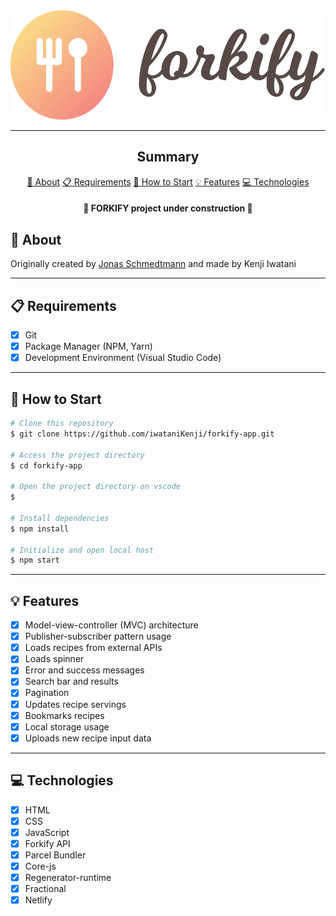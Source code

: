 <section align="center">
    <img width="537px" height="175,5px" src="./src/img/logo.png" />
</section>

---

<h2 align="center">Summary</h2>

<p align="center">
    <a href="#about">📙 About</a>
    <a href="#requirements">📋 Requirements</a>
    <a href="#start">📖 How to Start</a>
    <a href="#features">💡 Features</a>
    <a href="#technologies">💻 Technologies</a>
</p>

<h4 align="center">
   🚧 FORKIFY project under construction 🚧
</h4>

<H2 id="about">📙 About</H2>

<!-- <p>Omnifood is an AI-powered food subscription for people who want to eat healthy 365 days per year. It's tailored to the customer's personal tastes and nutritional needs, and has more than 5,000 recipes that can work with any diet as well</p> -->
<p>Originally created by <a href="https://github.com/jonasschmedtmann">Jonas Schmedtmann<a/> and made by Kenji Iwatani</p>
<!-- <p>
    <a href="https://omnifood-kenji.netlify.app/">Check website &rarr;</a>
</p> -->

---

<H2 id="requirements">📋 Requirements</H2>

- [x] Git
- [x] Package Manager (NPM, Yarn)
- [x] Development Environment (Visual Studio Code)

---

<H2 id="start">📖 How to Start</H2>

```bash
# Clone this repository
$ git clone https://github.com/iwataniKenji/forkify-app.git

# Access the project directory
$ cd forkify-app

# Open the project directory on vscode
$

# Install dependencies
$ npm install

# Initialize and open local host
$ npm start
```

---

<H2 id="features">💡 Features</H2>

- [x] Model-view-controller (MVC) architecture
- [x] Publisher-subscriber pattern usage
- [x] Loads recipes from external APIs
- [x] Loads spinner
- [x] Error and success messages
- [x] Search bar and results
- [X] Pagination
- [X] Updates recipe servings
- [X] Bookmarks recipes
- [X] Local storage usage
- [X] Uploads new recipe input data

---

<H2 id="technologies">💻 Technologies</H2>

- [x] HTML
- [x] CSS
- [x] JavaScript
- [x] Forkify API
- [x] Parcel Bundler
- [x] Core-js
- [x] Regenerator-runtime
- [x] Fractional
- [x] Netlify
